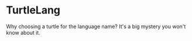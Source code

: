 # TurtleLang

Why choosing a turtle for the language name? It's a big mystery you won't know about it.
